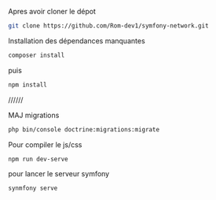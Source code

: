 Apres avoir cloner le dépot
```bash
git clone https://github.com/Rom-dev1/symfony-network.git
```
Installation des dépendances manquantes
``` bash
composer install
```
puis 
```bash
npm install
```
//////

MAJ migrations
```bash
php bin/console doctrine:migrations:migrate
```

Pour compiler le js/css
```bash
npm run dev-serve
```

pour lancer le serveur symfony
```bash
synmfony serve
```